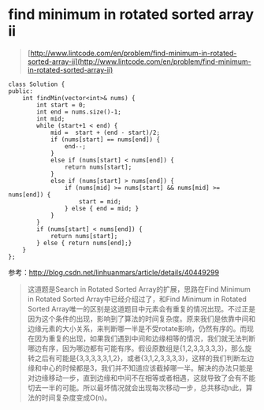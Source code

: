 # find minimum in rotated sorted array ii
>  [http://www.lintcode.com/en/problem/find-minimum-in-rotated-sorted-array-ii](http://www.lintcode.com/en/problem/find-minimum-in-rotated-sorted-array-ii)



	class Solution {
	public:
	    int findMin(vector<int>& nums) {
	        int start = 0;
	        int end = nums.size()-1;
	        int mid;
	        while (start+1 < end) {
	            mid =  start + (end - start)/2;
	            if (nums[start] == nums[end]) {
	                end--;
	            }
	            else if (nums[start] < nums[end]) {
	                return nums[start];
	            }
	            else if (nums[start] > nums[end]) {
	                if (nums[mid] >= nums[start] && nums[mid] >= nums[end]) {
	                    start = mid;
	                } else { end = mid; }
	            }
	        }
	        if (nums[start] < nums[end]) {
	            return nums[start];
	        } else { return nums[end];}
	    }
	};


参考：http://blog.csdn.net/linhuanmars/article/details/40449299

>这道题是Search in Rotated Sorted Array的扩展，思路在Find Minimum in Rotated Sorted Array中已经介绍过了，和Find Minimum in Rotated Sorted Array唯一的区别是这道题目中元素会有重复的情况出现。不过正是因为这个条件的出现，影响到了算法的时间复杂度。原来我们是依靠中间和边缘元素的大小关系，来判断哪一半是不受rotate影响，仍然有序的。而现在因为重复的出现，如果我们遇到中间和边缘相等的情况，我们就无法判断哪边有序，因为哪边都有可能有序。假设原数组是{1,2,3,3,3,3,3}，那么旋转之后有可能是{3,3,3,3,3,1,2}，或者{3,1,2,3,3,3,3}，这样的我们判断左边缘和中心的时候都是3，我们并不知道应该截掉哪一半。解决的办法只能是对边缘移动一步，直到边缘和中间不在相等或者相遇，这就导致了会有不能切去一半的可能。所以最坏情况就会出现每次移动一步，总共移动n此，算法的时间复杂度变成O(n)。
